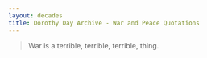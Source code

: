 ```yaml
---
layout: decades
title: Dorothy Day Archive - War and Peace Quotations
---
```



> War is a terrible, terrible, terrible, thing.

